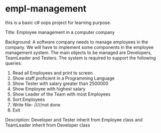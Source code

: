 # empl-management
this is a basic c# oops project for learning purpose.


Title: 
Employee management in a computer company

Background: 
A software company needs to manage employees in the company. We will have to implement some components in the employee management system. The main objects to be managed are Developers, TeamLeader and Testers. The system is required to support the following queries:
1. Read all Employees and print to screen
2. Show staff proficient in a Programming Language
3. Show Tester with salary greater than 2500000
4. Show Employee with highest salary
5. Show Leader of the Team with most Employees
6. Sort Employees
7. Write file- /////not done
8. Exit

Description: 
Developer and Tester inherit from Employee class and TeamLeader inherit from Developer class
